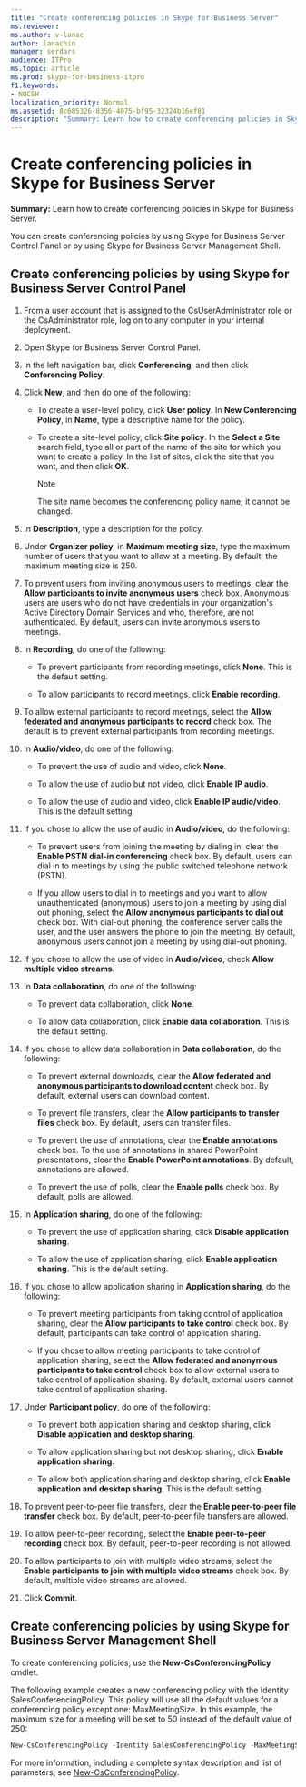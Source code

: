 ```yaml
---
title: "Create conferencing policies in Skype for Business Server"
ms.reviewer: 
ms.author: v-lanac
author: lanachin
manager: serdars
audience: ITPro
ms.topic: article
ms.prod: skype-for-business-itpro
f1.keywords:
- NOCSH
localization_priority: Normal
ms.assetid: 8c685326-8356-4075-bf95-32324b16ef81
description: "Summary: Learn how to create conferencing policies in Skype for Business Server."
---
```


# Create conferencing policies in Skype for Business Server
 
**Summary:** Learn how to create conferencing policies in Skype for Business Server.
  
You can create conferencing policies by using Skype for Business Server Control Panel or by using Skype for Business Server Management Shell.
  
## Create conferencing policies by using Skype for Business Server Control Panel

1. From a user account that is assigned to the CsUserAdministrator role or the CsAdministrator role, log on to any computer in your internal deployment.
    
2. Open Skype for Business Server Control Panel.
    
3. In the left navigation bar, click **Conferencing**, and then click **Conferencing Policy**.
    
4. Click **New**, and then do one of the following:
    
   - To create a user-level policy, click **User policy**. In **New Conferencing Policy**, in **Name**, type a descriptive name for the policy.
    
   - To create a site-level policy, click **Site policy**. In the **Select a Site** search field, type all or part of the name of the site for which you want to create a policy. In the list of sites, click the site that you want, and then click **OK**.
    
     > [!NOTE]
     > The site name becomes the conferencing policy name; it cannot be changed. 
  
5. In **Description**, type a description for the policy.
    
6. Under **Organizer policy**, in **Maximum meeting size**, type the maximum number of users that you want to allow at a meeting. By default, the maximum meeting size is 250.
    
7. To prevent users from inviting anonymous users to meetings, clear the **Allow participants to invite anonymous users** check box. Anonymous users are users who do not have credentials in your organization's Active Directory Domain Services and who, therefore, are not authenticated. By default, users can invite anonymous users to meetings.
    
8. In **Recording**, do one of the following:
    
   - To prevent participants from recording meetings, click **None**. This is the default setting.
    
   - To allow participants to record meetings, click **Enable recording**.
    
9. To allow external participants to record meetings, select the **Allow federated and anonymous participants to record** check box. The default is to prevent external participants from recording meetings.
    
10. In **Audio/video**, do one of the following:
    
    - To prevent the use of audio and video, click **None**.
    
    - To allow the use of audio but not video, click **Enable IP audio**.
    
    - To allow the use of audio and video, click **Enable IP audio/video**. This is the default setting.
    
11. If you chose to allow the use of audio in **Audio/video**, do the following:
    
    - To prevent users from joining the meeting by dialing in, clear the **Enable PSTN dial-in conferencing** check box. By default, users can dial in to meetings by using the public switched telephone network (PSTN).
    
    - If you allow users to dial in to meetings and you want to allow unauthenticated (anonymous) users to join a meeting by using dial out phoning, select the **Allow anonymous participants to dial out** check box. With dial-out phoning, the conference server calls the user, and the user answers the phone to join the meeting. By default, anonymous users cannot join a meeting by using dial-out phoning.
    
12. If you chose to allow the use of video in **Audio/video**, check **Allow multiple video streams**.
    
13. In **Data collaboration**, do one of the following:
    
    - To prevent data collaboration, click **None**.
    
    - To allow data collaboration, click **Enable data collaboration**. This is the default setting.
    
14. If you chose to allow data collaboration in **Data collaboration**, do the following:
    
    - To prevent external downloads, clear the **Allow federated and anonymous participants to download content** check box. By default, external users can download content.
    
    - To prevent file transfers, clear the **Allow participants to transfer files** check box. By default, users can transfer files.
    
    - To prevent the use of annotations, clear the **Enable annotations** check box. To the use of annotations in shared PowerPoint presentations, clear the **Enable PowerPoint annotations**. By default, annotations are allowed.
    
    - To prevent the use of polls, clear the **Enable polls** check box. By default, polls are allowed.
    
15. In **Application sharing**, do one of the following:
    
    - To prevent the use of application sharing, click **Disable application sharing**.
    
    - To allow the use of application sharing, click **Enable application sharing**. This is the default setting.
    
16. If you chose to allow application sharing in **Application sharing**, do the following:
    
    - To prevent meeting participants from taking control of application sharing, clear the **Allow participants to take control** check box. By default, participants can take control of application sharing.
    
    - If you chose to allow meeting participants to take control of application sharing, select the **Allow federated and anonymous participants to take control** check box to allow external users to take control of application sharing. By default, external users cannot take control of application sharing.
    
17. Under **Participant policy**, do one of the following:
    
    - To prevent both application sharing and desktop sharing, click **Disable application and desktop sharing**.
    
    - To allow application sharing but not desktop sharing, click **Enable application sharing**.
    
    - To allow both application sharing and desktop sharing, click **Enable application and desktop sharing**. This is the default setting.
    
18. To prevent peer-to-peer file transfers, clear the **Enable peer-to-peer file transfer** check box. By default, peer-to-peer file transfers are allowed.
    
19. To allow peer-to-peer recording, select the **Enable peer-to-peer recording** check box. By default, peer-to-peer recording is not allowed.
    
20. To allow participants to join with multiple video streams, select the **Enable participants to join with multiple video streams** check box. By default, multiple video streams are allowed.
    
21. Click **Commit**.
    
## Create conferencing policies by using Skype for Business Server Management Shell

To create conferencing policies, use the **New-CsConferencingPolicy** cmdlet.
  
The following example creates a new conferencing policy with the Identity SalesConferencingPolicy. This policy will use all the default values for a conferencing policy except one: MaxMeetingSize. In this example, the maximum size for a meeting will be set to 50 instead of the default value of 250:
  
```PowerShell
New-CsConferencingPolicy -Identity SalesConferencingPolicy -MaxMeetingSize 50
```

For more information, including a complete syntax description and list of parameters, see [New-CsConferencingPolicy](https://docs.microsoft.com/powershell/module/skype/new-csconferencingpolicy?view=skype-ps).
  

